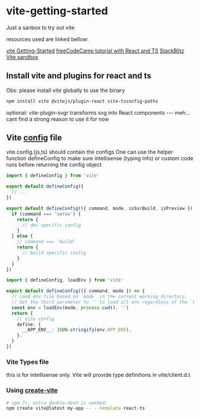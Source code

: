 # vite-getting-started
Just a sanbox to try out vite

resources used are linked bellow:

[vite Getting-Started](https://vite.dev/guide/)
[freeCodeCamp tutorial with React and TS](https://www.freecodecamp.org/news/how-to-migrate-from-create-react-app-to-vite/)
[StackBlitz Vite sandbox](https://vite.dev/guide/#trying-vite-online)

## Install vite and plugins for react and ts

Obs: please install vite globally to use the binary

```bash
npm install vite @vitejs/plugin-react vite-tsconfig-paths
```

optional: vite-plugin-svgr transforms svg into React components --- meh... cant find a strong reason to use it for now

## Vite [config](https://vite.dev/config/) file

vite.config.(js,ts) should contain the configs
One can use the helper function defineConfig to make sure intellisense (typing info) or custom code runs before returning the config object

```ts
import { defineConfig } from 'vite'

export default defineConfig({
  // ...
})
```
```ts
export default defineConfig(({ command, mode, isSsrBuild, isPreview }) => {
  if (command === 'serve') {
    return {
      // dev specific config
    }
  } else {
    // command === 'build'
    return {
      // build specific config
    }
  }
})
```
```ts
import { defineConfig, loadEnv } from 'vite'

export default defineConfig(({ command, mode }) => {
  // Load env file based on `mode` in the current working directory.
  // Set the third parameter to '' to load all env regardless of the `VITE_` prefix.
  const env = loadEnv(mode, process.cwd(), '')
  return {
    // vite config
    define: {
      __APP_ENV__: JSON.stringify(env.APP_ENV),
    },
  }
})
```

### Vite Types file
this is for intellisense only. Vite will provide type definitions in vite/client.d.t


### Using [create-vite](https://github.com/vitejs/vite/tree/main/packages/create-vite)

```bash
# npm 7+, extra double-dash is needed:
npm create vite@latest my-app -- --template react-ts
```
